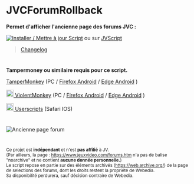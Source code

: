 # **JVCForumRollback**

**Permet d'afficher l'ancienne page des forums JVC :**

[![Installer / Mettre à jour Script](https://img.shields.io/badge/Installer%20/%20Mettre%20%C3%A0%20jour%20le%20Script-Green?style=for-the-badge&color=1E971E)](https://github.com/Roadou/JVCForumRollback/raw/main/JVCForumRollback.user.js) ou sur [JVScript](https://jvscript.fr/script/jvcforumrollback)

> [Changelog](CHANGELOG.md#changelog-jvcforumrollback)

#

**Tampermoney ou similaire requis pour ce script.**

<a href="https://www.tampermonkey.net/index.php#download" target="_blank">TamperMonkey</a> (PC / [Firefox Android](https://play.google.com/store/apps/details?id=org.mozilla.firefox) / [Edge Android](https://play.google.com/store/apps/details?id=com.microsoft.emmx) )

<a href="https://violentmonkey.github.io/#installation" target="_blank"><img src="https://violentmonkey.github.io/_astro/vm.C4h557K-.png" alt="ViolentMonkey" width="20"/> ViolentMonkey</a> (PC / [Firefox Android](https://play.google.com/store/apps/details?id=org.mozilla.firefox) / [Edge Android](https://play.google.com/store/apps/details?id=com.microsoft.emmx) )

<a href="https://apps.apple.com/fr/app/userscripts/id1463298887" target="_blank"><img src="https://is1-ssl.mzstatic.com/image/thumb/Purple211/v4/b4/21/66/b42166ec-dd28-21ef-b6a1-dc75715c3452/AppIcon-0-0-85-220-0-4-0-2x.png/48x0w.webp" alt="userscripts" width="20"/> Userscripts</a>  (Safari IOS)

#

![Ancienne page forum](https://jvscript.fr/storage/images/jvcforumrollback.png)

#

<sub>Ce projet est **indépendant** et n'est **pas affilié** à JV.</sub>  
<sub>(Par ailleurs, la page : https://www.jeuxvideo.com/forums.htm n'a pas de balise "noarchive" et ne contient **aucune donnée personnelle.**)</sub>  
<sub>Le script repose en partie sur des éléments archivés (https://web.archive.org/) de la page de selections des forums, dont les droits restent la propriété de Webedia.</sub>  
<sub>Sa disponibilité perdurera, sauf décision contraire de Webedia.</sub>  
